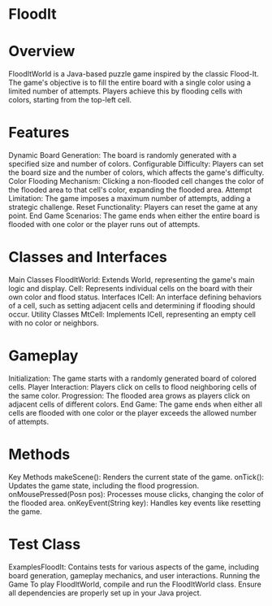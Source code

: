 # FloodIt

# Overview
FloodItWorld is a Java-based puzzle game inspired by the classic Flood-It. The game's objective is to fill the entire board with a single color using a limited number of attempts. Players achieve this by flooding cells with colors, starting from the top-left cell.

# Features
Dynamic Board Generation: The board is randomly generated with a specified size and number of colors.
Configurable Difficulty: Players can set the board size and the number of colors, which affects the game's difficulty.
Color Flooding Mechanism: Clicking a non-flooded cell changes the color of the flooded area to that cell's color, expanding the flooded area.
Attempt Limitation: The game imposes a maximum number of attempts, adding a strategic challenge.
Reset Functionality: Players can reset the game at any point.
End Game Scenarios: The game ends when either the entire board is flooded with one color or the player runs out of attempts.
# Classes and Interfaces
Main Classes
FloodItWorld: Extends World, representing the game's main logic and display.
Cell: Represents individual cells on the board with their own color and flood status.
Interfaces
ICell: An interface defining behaviors of a cell, such as setting adjacent cells and determining if flooding should occur.
Utility Classes
MtCell: Implements ICell, representing an empty cell with no color or neighbors.
# Gameplay
Initialization: The game starts with a randomly generated board of colored cells.
Player Interaction: Players click on cells to flood neighboring cells of the same color.
Progression: The flooded area grows as players click on adjacent cells of different colors.
End Game: The game ends when either all cells are flooded with one color or the player exceeds the allowed number of attempts.
# Methods
Key Methods
makeScene(): Renders the current state of the game.
onTick(): Updates the game state, including the flood progression.
onMousePressed(Posn pos): Processes mouse clicks, changing the color of the flooded area.
onKeyEvent(String key): Handles key events like resetting the game.
# Test Class
ExamplesFloodIt: Contains tests for various aspects of the game, including board generation, gameplay mechanics, and user interactions.
Running the Game
To play FloodItWorld, compile and run the FloodItWorld class. Ensure all dependencies are properly set up in your Java project.

